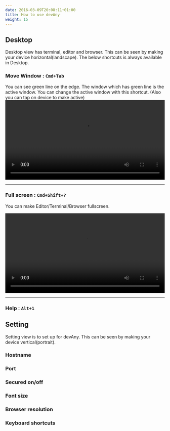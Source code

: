 ```yaml
---
date: 2016-03-09T20:08:11+01:00
title: How to use devAny  
weight: 15
---
```



## Desktop 

Desktop view has terminal, editor and browser. This can be seen by making your device horizontal(landscape).
The below shortcuts is always available in Desktop.

### Move Window : `Cmd+Tab`

You can see green line on the edge. The window which has green line is the active window. 
You can change the active window with this shortcut.
(Also you can tap on device to make active)
<video src="/movies/move_windows.mp4" controls width="100%"></video>

---

### Full screen : `Cmd+Shift+?`

You can make Editor/Terminal/Browser fullscreen.

<video src="/movies/full_window.mp4" controls width="100%"></video>

---

### Help : `Alt+1`

## Setting 

Setting view is to set up for devAny.  This can be seen by making your device vertical(portrait).

### Hostname
### Port
### Secured on/off
### Font size
### Browser resolution
### Keyboard shortcuts

